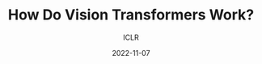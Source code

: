 ---
layout: seminar-post
title: "How Do Vision Transformers Work?"
subtitle: 'ICLR'
categories: Computer Vision
tags: [Representation]
date: 2022-11-07
pdf_url: 'https://drive.google.com/file/d/1OkFXZ7R8hMtlSVaSJVQlr0e59fp1MBJ6/preview'
---